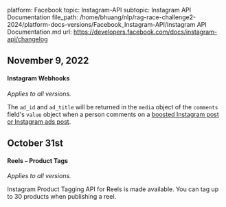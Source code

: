 platform: Facebook
topic: Instagram-API
subtopic: Instagram API Documentation
file_path: /home/bhuang/nlp/rag-race-challenge2-2024/platform-docs-versions/Facebook_Instagram-API/Instagram API Documentation.md
url: https://developers.facebook.com/docs/instagram-api/changelog

## November 9, 2022

#### Instagram Webhooks

_Applies to all versions._

The `ad_id` and `ad_title` will be returned in the `media` object of the `comments` field's `value` object when a person comments on a [boosted Instagram post or Instagram ads post](https://l.facebook.com/l.php?u=https%3A%2F%2Fhelp.instagram.com%2F1067656009937668&h=AT1YcsU9P6E_0nZ8fYZ8siJgm-mgyXiwrdAfR8GKeD-Rbk6iqLUbgVoeQFhN1IvvTw9yJG8olJTvT7VBsxw3nmZoSCQV0-xhtx3P2ssIUUSQHYumHVGdwGEgAlCmV_G8k_RnUKfPJSpA1Fzww_EWPw).

[](#)

## October 31st

#### Reels – Product Tags

_Applies to all versions._

Instagram Product Tagging API for Reels is made available. You can tag up to 30 products when publishing a reel.

[](#)